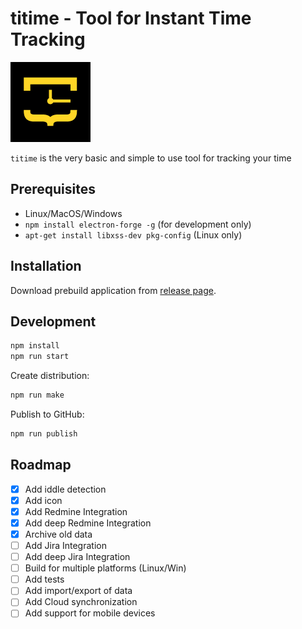 # titime - Tool for Instant Time Tracking

![Logo](./assets/source/icon.png)

`titime` is the very basic and simple to use tool for tracking your time

## Prerequisites

- Linux/MacOS/Windows
- `npm install electron-forge -g` (for development only)
- `apt-get install libxss-dev pkg-config` (Linux only)

## Installation

Download prebuild application from [release page](https://github.com/AlexanderC/titime/releases/latest).

## Development

```bash
npm install
npm run start
```

Create distribution:

```bash
npm run make
```

Publish to GitHub:

```bash
npm run publish
```

## Roadmap

- [x] Add iddle detection
- [x] Add icon
- [x] Add Redmine Integration
- [x] Add deep Redmine Integration
- [x] Archive old data
- [ ] Add Jira Integration
- [ ] Add deep Jira Integration
- [ ] Build for multiple platforms (Linux/Win)
- [ ] Add tests
- [ ] Add import/export of data
- [ ] Add Cloud synchronization
- [ ] Add support for mobile devices
